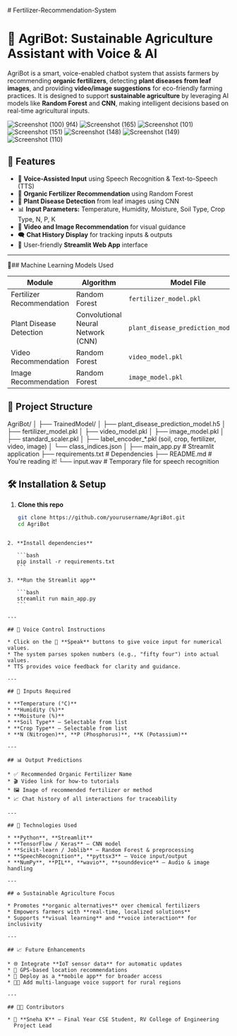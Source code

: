 

﻿# Fertilizer-Recommendation-System



# 🌱 AgriBot: Sustainable Agriculture Assistant with Voice & AI

AgriBot is a smart, voice-enabled chatbot system that assists farmers by recommending **organic fertilizers**, detecting **plant diseases from leaf images**, and providing **video/image suggestions** for eco-friendly farming practices. It is designed to support **sustainable agriculture** by leveraging AI models like **Random Forest** and **CNN**, making intelligent decisions based on real-time agricultural inputs.

![Screenshot (100)](https://github.com/user-attachments/assets/a95e70f8-4f86-4e23-9233-bb0fc36bdeba)
9f4)
![Screenshot (165)](https://github.com/user-attachments/assets/d5448995-7383-4228-9016-c55da568befc)
![Screenshot (101)](https://github.com/user-attachments/assets/d9208b27-0775-4408-81e7-dfe6ac41ff4c)
![Screenshot (151)](https://github.com/user-attachments/assets/0d9c7abd-8326-484f-846f-0af634bc7fc0)
![Screenshot (148)](https://github.com/user-attachments/assets/a5209077-10d4-4f8c-b7d9-9ef175347b40)
![Screenshot (149)](https://github.com/user-attachments/assets/0776feaa-3d38-4b13-bfa3-e4f7806645c5)
![Screenshot (110)](https://github.com/user-attachments/assets/f0b07129-2475-4d57-b3ba-d3a5d2c16318)




## 🚀 Features

- 🎤 **Voice-Assisted Input** using Speech Recognition & Text-to-Speech (TTS)
- 🌿 **Organic Fertilizer Recommendation** using Random Forest
- 🦠 **Plant Disease Detection** from leaf images using CNN
- 📊 **Input Parameters:** Temperature, Humidity, Moisture, Soil Type, Crop Type, N, P, K
- 🎥 **Video and Image Recommendation** for visual guidance
- 🗨️ **Chat History Display** for tracking inputs & outputs
- 📱 User-friendly **Streamlit Web App** interface

---

🧠## Machine Learning Models Used

| Module                    | Algorithm           | Model File                          |
|--------------------------|---------------------|-------------------------------------|
| Fertilizer Recommendation| Random Forest       | `fertilizer_model.pkl`              |
| Plant Disease Detection  | Convolutional Neural Network (CNN) | `plant_disease_prediction_model.h5` |
| Video Recommendation     | Random Forest       | `video_model.pkl`                   |
| Image Recommendation     | Random Forest       | `image_model.pkl`                   |


## 📂 Project Structure


AgriBot/
│
├── TrainedModel/
│   ├── plant\_disease\_prediction\_model.h5
│   ├── fertilizer\_model.pkl
│   ├── video\_model.pkl
│   ├── image\_model.pkl
│   ├── standard\_scaler.pkl
│   ├── label\_encoder\_\*.pkl (soil, crop, fertilizer, video, image)
│   └── class\_indices.json
│
├── main\_app.py         # Streamlit application
├── requirements.txt    # Dependencies
├── README.md           # You're reading it!
└── input.wav           # Temporary file for speech recognition


## 🛠️ Installation & Setup

1. **Clone this repo**
   ```bash
   git clone https://github.com/yourusername/AgriBot.git
   cd AgriBot
````

2. **Install dependencies**

   ```bash
   pip install -r requirements.txt
   ```

3. **Run the Streamlit app**

   ```bash
   streamlit run main_app.py
   ```

---

## 🎤 Voice Control Instructions

* Click on the 🎤 **Speak** buttons to give voice input for numerical values.
* The system parses spoken numbers (e.g., "fifty four") into actual values.
* TTS provides voice feedback for clarity and guidance.

---

## 🧪 Inputs Required

* **Temperature (°C)**
* **Humidity (%)**
* **Moisture (%)**
* **Soil Type** – Selectable from list
* **Crop Type** – Selectable from list
* **N (Nitrogen)**, **P (Phosphorus)**, **K (Potassium)**

---

## 📊 Output Predictions

* ✅ Recommended Organic Fertilizer Name
* 🎬 Video link for how-to tutorials
* 🖼️ Image of recommended fertilizer or method
* 📈 Chat history of all interactions for traceability

---

## 🔧 Technologies Used

* **Python**, **Streamlit**
* **TensorFlow / Keras** – CNN model
* **Scikit-learn / Joblib** – Random Forest & preprocessing
* **SpeechRecognition**, **pyttsx3** – Voice input/output
* **NumPy**, **PIL**, **wavio**, **sounddevice** – Audio & image handling

---

## ♻️ Sustainable Agriculture Focus

* Promotes **organic alternatives** over chemical fertilizers
* Empowers farmers with **real-time, localized solutions**
* Supports **visual learning** and **voice interaction** for inclusivity

---

## 📈 Future Enhancements

* 🌐 Integrate **IoT sensor data** for automatic updates
* 📡 GPS-based location recommendations
* 📱 Deploy as a **mobile app** for broader access
* 🧑‍🌾 Add multi-language voice support for rural regions

---

## 👩‍💻 Contributors

* 👤 **Sneha K** – Final Year CSE Student, RV College of Engineering
  Project Lead 


